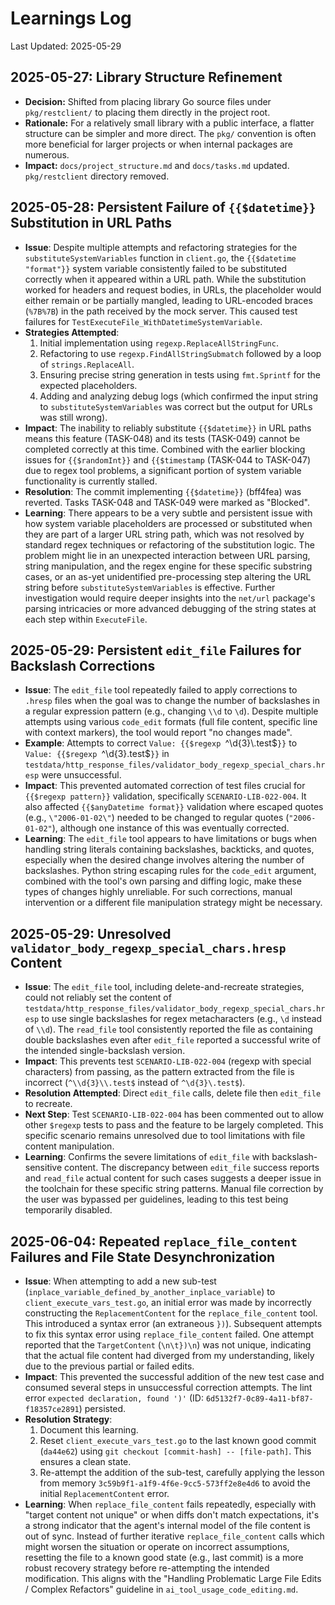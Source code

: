 # Learnings Log

Last Updated: 2025-05-29

## 2025-05-27: Library Structure Refinement

*   **Decision:** Shifted from placing library Go source files under `pkg/restclient/` to placing them directly in the project root.
*   **Rationale:** For a relatively small library with a public interface, a flatter structure can be simpler and more direct. The `pkg/` convention is often more beneficial for larger projects or when internal packages are numerous.
*   **Impact:** `docs/project_structure.md` and `docs/tasks.md` updated. `pkg/restclient` directory removed.

## 2025-05-28: Persistent Failure of `{{$datetime}}` Substitution in URL Paths

- **Issue**: Despite multiple attempts and refactoring strategies for the `substituteSystemVariables` function in `client.go`, the `{{$datetime "format"}}` system variable consistently failed to be substituted correctly when it appeared within a URL path. While the substitution worked for headers and request bodies, in URLs, the placeholder would either remain or be partially mangled, leading to URL-encoded braces (`%7B%7B`) in the path received by the mock server. This caused test failures for `TestExecuteFile_WithDatetimeSystemVariable`.
- **Strategies Attempted**: 
    1. Initial implementation using `regexp.ReplaceAllStringFunc`.
    2. Refactoring to use `regexp.FindAllStringSubmatch` followed by a loop of `strings.ReplaceAll`.
    3. Ensuring precise string generation in tests using `fmt.Sprintf` for the expected placeholders.
    4. Adding and analyzing debug logs (which confirmed the input string to `substituteSystemVariables` was correct but the output for URLs was still wrong).
- **Impact**: The inability to reliably substitute `{{$datetime}}` in URL paths means this feature (TASK-048) and its tests (TASK-049) cannot be completed correctly at this time. Combined with the earlier blocking issues for `{{$randomInt}}` and `{{$timestamp` (TASK-044 to TASK-047) due to regex tool problems, a significant portion of system variable functionality is currently stalled.
- **Resolution**: The commit implementing `{{$datetime}}` (bff4fea) was reverted. Tasks TASK-048 and TASK-049 were marked as "Blocked".
- **Learning**: There appears to be a very subtle and persistent issue with how system variable placeholders are processed or substituted when they are part of a larger URL string path, which was not resolved by standard regex techniques or refactoring of the substitution logic. The problem might lie in an unexpected interaction between URL parsing, string manipulation, and the regex engine for these specific substring cases, or an as-yet unidentified pre-processing step altering the URL string before `substituteSystemVariables` is effective. Further investigation would require deeper insights into the `net/url` package\'s parsing intricacies or more advanced debugging of the string states at each step within `ExecuteFile`.

## 2025-05-29: Persistent `edit_file` Failures for Backslash Corrections

- **Issue**: The `edit_file` tool repeatedly failed to apply corrections to `.hresp` files when the goal was to change the number of backslashes in a regular expression pattern (e.g., changing `\\d` to `\d`). Despite multiple attempts using various `code_edit` formats (full file content, specific line with context markers), the tool would report "no changes made".
- **Example**: Attempts to correct `Value: {{$regexp `^\\d{3}\\.test$`}}` to `Value: {{$regexp `^\d{3}\.test$`}}` in `testdata/http_response_files/validator_body_regexp_special_chars.hresp` were unsuccessful.
- **Impact**: This prevented automated correction of test files crucial for `{{$regexp pattern}}` validation, specifically `SCENARIO-LIB-022-004`. It also affected `{{$anyDatetime format}}` validation where escaped quotes (e.g., `\"2006-01-02\"`) needed to be changed to regular quotes (`"2006-01-02"`), although one instance of this was eventually corrected.
- **Learning**: The `edit_file` tool appears to have limitations or bugs when handling string literals containing backslashes, backticks, and quotes, especially when the desired change involves altering the number of backslashes. Python string escaping rules for the `code_edit` argument, combined with the tool\'s own parsing and diffing logic, make these types of changes highly unreliable. For such corrections, manual intervention or a different file manipulation strategy might be necessary.

## 2025-05-29: Unresolved `validator_body_regexp_special_chars.hresp` Content

- **Issue**: The `edit_file` tool, including delete-and-recreate strategies, could not reliably set the content of `testdata/http_response_files/validator_body_regexp_special_chars.hresp` to use single backslashes for regex metacharacters (e.g., `\d` instead of `\\d`). The `read_file` tool consistently reported the file as containing double backslashes even after `edit_file` reported a successful write of the intended single-backslash version.
- **Impact**: This prevents test `SCENARIO-LIB-022-004` (regexp with special characters) from passing, as the pattern extracted from the file is incorrect (`^\\d{3}\\.test$` instead of `^\d{3}\.test$`).
- **Resolution Attempted**: Direct `edit_file` calls, delete file then `edit_file` to recreate.
- **Next Step**: Test `SCENARIO-LIB-022-004` has been commented out to allow other `$regexp` tests to pass and the feature to be largely completed. This specific scenario remains unresolved due to tool limitations with file content manipulation.
- **Learning**: Confirms the severe limitations of `edit_file` with backslash-sensitive content. The discrepancy between `edit_file` success reports and `read_file` actual content for such cases suggests a deeper issue in the toolchain for these specific string patterns. Manual file correction by the user was bypassed per guidelines, leading to this test being temporarily disabled.

## 2025-06-04: Repeated `replace_file_content` Failures and File State Desynchronization

*   **Issue**: When attempting to add a new sub-test (`inplace_variable_defined_by_another_inplace_variable`) to `client_execute_vars_test.go`, an initial error was made by incorrectly constructing the `ReplacementContent` for the `replace_file_content` tool. This introduced a syntax error (an extraneous `})`). Subsequent attempts to fix this syntax error using `replace_file_content` failed. One attempt reported that the `TargetContent` (`\n\t})\n`) was not unique, indicating that the actual file content had diverged from my understanding, likely due to the previous partial or failed edits.
*   **Impact**: This prevented the successful addition of the new test case and consumed several steps in unsuccessful correction attempts. The lint error `expected declaration, found ')'` (ID: `6d5132f7-0c89-4a11-bf87-f18357ce2891`) persisted.
*   **Resolution Strategy**:
    1.  Document this learning.
    2.  Reset `client_execute_vars_test.go` to the last known good commit (`da44e62`) using `git checkout [commit-hash] -- [file-path]`. This ensures a clean state.
    3.  Re-attempt the addition of the sub-test, carefully applying the lesson from memory `3c59b9f1-a1f9-4f6e-9cc5-573ff2e8e4d6` to avoid the initial `ReplacementContent` error.
*   **Learning**: When `replace_file_content` fails repeatedly, especially with "target content not unique" or when diffs don't match expectations, it's a strong indicator that the agent's internal model of the file content is out of sync. Instead of further iterative `replace_file_content` calls which might worsen the situation or operate on incorrect assumptions, resetting the file to a known good state (e.g., last commit) is a more robust recovery strategy before re-attempting the intended modification. This aligns with the "Handling Problematic Large File Edits / Complex Refactors" guideline in `ai_tool_usage_code_editing.md`.

